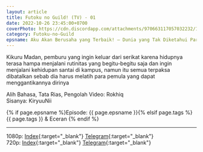 ```yaml
---
layout: article
title: Futoku no Guild! (TV) - 01
date: 2022-10-26 23:45:00+0700
coverPhoto: https://cdn.discordapp.com/attachments/970663117057032232/1028749975909322832/mpv-shot0149.jpg
category: Futoku-no-Guild
epsname: Aku Akan Berusaha yang Terbaik! — Dunia yang Tak Diketahui Para Gadis
---
```


Kikuru Madan, pemburu yang ingin keluar dari serikat karena hidupnya terasa hampa menjalani rutinitas yang begitu-begitu saja dan ingin menjalani kehidupan santai di kampus, namun itu semua terpaksa dibatalkan sebab dia harus melatih para pemula yang dapat menggantikannya dirinya

Alih Bahasa, Tata Rias, Pengolah Video: Rokhiq<br>
Sisanya: KiryuuNii


{% if page.epsname %}Episode: {{ page.epsname }}{% elsif page.tags %}{{ page.tags }} & Eceran {% endif %}

---
1080p: [Index](https://proyek.a-1ddl.workers.dev/0:/Musim%20Gugur%202022/%5BWEB%5D/%5BA-1%5D%20Futoku%20no%20Guild%20%5BTV%5D%5B1080p%20AAC%5D/%5BA-1%5D%20Futoku%20no%20Guild%20-%2001%20%5BTV%5D%5B1080p%20ACC%5D%5B32658120%5D.mkv){:target="_blank"} [Telegram](https://t.me/a1fansubweeklies/153){:target="_blank"}<br>
720p: [Index](https://proyek.a-1ddl.workers.dev/0:/Musim%20Gugur%202022/%5BWEB%5D/%5BA-1%5D%20Futoku%20no%20Guild%20%5BTV%5D%5B720p%20AAC%5D/%5BA-1%5D%20Futoku%20no%20Guild%20-%2001%20%5BTV%5D%5B720p%20ACC%5D%5BA209DB88%5D.mkv){:target="_blank"} [Telegram](https://t.me/a1fansubweeklies/152){:target="_blank"}

